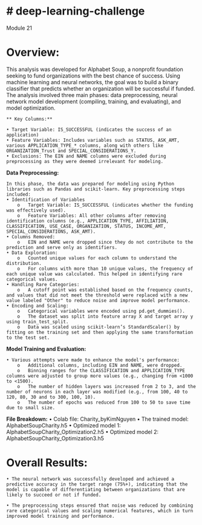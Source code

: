 # # deep-learning-challenge
Module 21

# **Overview**:

This analysis was developed for Alphabet Soup, a nonprofit foundation seeking to fund organizations with the best chance of success. Using machine learning and neural networks, the goal was to build a binary classifier that predicts whether an organization will be successful if funded. The analysis involved three main phases: data preprocessing, neural network model development (compiling, training, and evaluating), and model optimization.


    ** Key Columns:**

    • Target Variable: IS_SUCCESSFUL (indicates the success of an application)
    • Feature Variables: Includes variables such as STATUS, ASK_AMT, various APPLICATION_TYPE_* columns, along with others like ORGANIZATION_Trust and SPECIAL_CONSIDERATIONS_Y.
    • Exclusions: The EIN and NAME columns were excluded during preprocessing as they were deemed irrelevant for modeling.

**Data Preprocessing:**

    In this phase, the data was prepared for modeling using Python libraries such as Pandas and scikit-learn. Key preprocessing steps included:
    • Identification of Variables
        o	Target Variable: IS_SUCCESSFUL (indicates whether the funding was effectively used).
        o	Feature Variables: All other columns after removing identification columns (e.g., APPLICATION_TYPE, AFFILIATION, CLASSIFICATION, USE_CASE, ORGANIZATION, STATUS, INCOME_AMT, SPECIAL_CONSIDERATIONS, ASK_AMT).
    • Columns Removed:
        o	EIN and NAME were dropped since they do not contribute to the prediction and serve only as identifiers.
    • Data Exploration:
        o	Counted unique values for each column to understand the distribution.
        o	For columns with more than 10 unique values, the frequency of each unique value was calculated. This helped in identifying rare categorical values.
    • Handling Rare Categories:
        o	A cutoff point was established based on the frequency counts, and values that did not meet the threshold were replaced with a new value labeled "Other" to reduce noise and improve model performance.
    • Encoding and Scaling:
        o	Categorical variables were encoded using pd.get_dummies().
        o	The dataset was split into feature array X and target array y using train_test_split.
        o	Data was scaled using scikit-learn’s StandardScaler() by fitting on the training set and then applying the same transformation to the test set.

**Model Training and Evaluation:**

    • Various attempts were made to enhance the model's performance:
        o	Additional columns, including EIN and NAME, were dropped.
        o	Binning ranges for the CLASSIFICATION and APPLICATION_TYPE columns were adjusted to group more values (e.g., changing from <1000 to <1500).
        o	The number of hidden layers was increased from 2 to 3, and the number of neurons in each layer was modified (e.g., from 100, 40 to 120, 80, 30 and to 300, 100, 10).
        o	The number of epochs was reduced from 100 to 50 to save time due to small size.

**File Breakdown:**
        • Colab file: Charity_byKimNguyen
        • The trained model:  AlphabetSoupCharity.h5
        • Optimized model 1: AlphabetSoupCharity_Optimization2.h5
        • Optimized model 2: AlphabetSoupCharity_Optimization3.h5


# **Overall Results:**

    • The neural network was successfully developed and achieved a predictive accuracy in the target range (75%+), indicating that the model is capable of differentiating between organizations that are likely to succeed or not if funded.

    • The preprocessing steps ensured that noise was reduced by combining rare categorical values and scaling numerical features, which in turn improved model training and performance.
